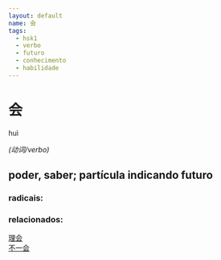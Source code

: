 ```yaml
--- 
layout: default
name: 会 
tags: 
  - hsk1
  - verbo
  - futuro
  - conhecimento
  - habilidade
--- 
```

# 会 
huì  
 
*(动词/verbo)*  
## poder, saber; partícula indicando futuro 
### radicais: 
### relacionados: 
[理会](/zhengshidu/hsk7-9/理会)  
[不一会](/zhengshidu/outras/不一会)  
